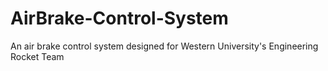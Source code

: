 # AirBrake-Control-System
An air brake control system designed for Western University's Engineering Rocket Team
